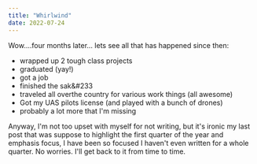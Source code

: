 ```yaml
---
title: "Whirlwind"
date: 2022-07-24
---
```


Wow....four months later... lets see all that has happened since then:
- wrapped up 2 tough class projects
- graduated (yay!)
- got a job
- finished the sak&#233
- traveled all overthe country for various work things (all awesome) 
- Got my UAS pilots license (and played with a bunch of drones)
- probably a lot more that I'm missing 

Anyway, I'm not too upset with myself for not writing, but it's ironic my last post that was suppose to highlight the first quarter of the year and emphasis focus, I have been so focused I haven't even written for a whole quarter. No worries. I'll get back to it from time to time. 
